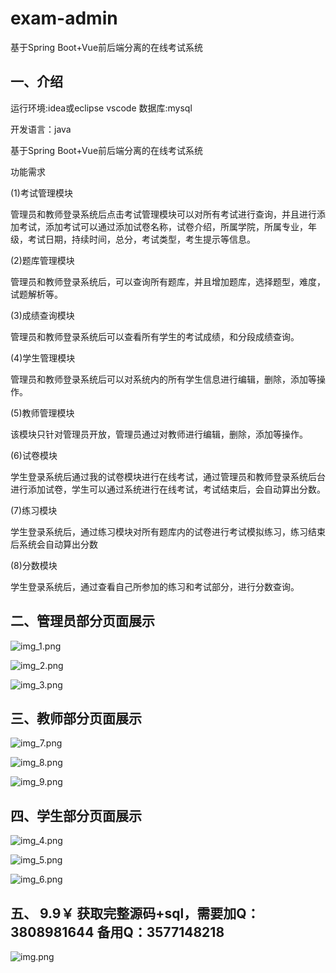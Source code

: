 # exam-admin

基于Spring Boot+Vue前后端分离的在线考试系统

## 一、介绍

运行环境:idea或eclipse vscode 数据库:mysql

开发语言：java

基于Spring Boot+Vue前后端分离的在线考试系统

功能需求

(1)考试管理模块

管理员和教师登录系统后点击考试管理模块可以对所有考试进行查询，并且进行添加考试，添加考试可以通过添加试卷名称，试卷介绍，所属学院，所属专业，年级，考试日期，持续时间，总分，考试类型，考生提示等信息。

(2)题库管理模块

管理员和教师登录系统后，可以查询所有题库，并且增加题库，选择题型，难度，试题解析等。

(3)成绩查询模块

管理员和教师登录系统后可以查看所有学生的考试成绩，和分段成绩查询。

(4)学生管理模块

管理员和教师登录系统后可以对系统内的所有学生信息进行编辑，删除，添加等操作。

(5)教师管理模块

该模块只针对管理员开放，管理员通过对教师进行编辑，删除，添加等操作。

(6)试卷模块

学生登录系统后通过我的试卷模块进行在线考试，通过管理员和教师登录系统后台进行添加试卷，学生可以通过系统进行在线考试，考试结束后，会自动算出分数。

(7)练习模块

学生登录系统后，通过练习模块对所有题库内的试卷进行考试模拟练习，练习结束后系统会自动算出分数

(8)分数模块

学生登录系统后，通过查看自己所参加的练习和考试部分，进行分数查询。


## 二、管理员部分页面展示

![img_1.png](..%2Fgithub%2Fexam-system%2Fimgs%2Fimg_1.png)

![img_2.png](..%2Fgithub%2Fexam-system%2Fimgs%2Fimg_2.png)

![img_3.png](..%2Fgithub%2Fexam-system%2Fimgs%2Fimg_3.png)

## 三、教师部分页面展示

![img_7.png](..%2Fgithub%2Fexam-system%2Fimgs%2Fimg_7.png)

![img_8.png](..%2Fgithub%2Fexam-system%2Fimgs%2Fimg_8.png)

![img_9.png](..%2Fgithub%2Fexam-system%2Fimgs%2Fimg_9.png)

## 四、学生部分页面展示

![img_4.png](..%2Fgithub%2Fexam-system%2Fimgs%2Fimg_4.png)

![img_5.png](..%2Fgithub%2Fexam-system%2Fimgs%2Fimg_5.png)

![img_6.png](..%2Fgithub%2Fexam-system%2Fimgs%2Fimg_6.png)


## 五、 9.9￥ 获取完整源码+sql，需要加Q：3808981644 备用Q：3577148218

![img.png](..%2Fgithub%2Fexam-system%2Fimg.png)